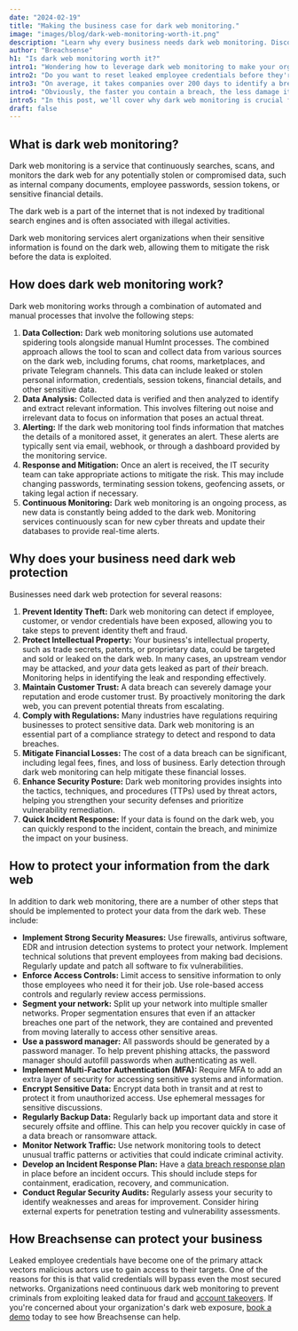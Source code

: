 ```yaml
---
date: "2024-02-19"
title: "Making the business case for dark web monitoring."
image: "images/blog/dark-web-monitoring-worth-it.png"
description: "Learn why every business needs dark web monitoring. Discover why organizations implement dark web monitoring." 
author: "Breachsense"
h1: "Is dark web monitoring worth it?"
intro1: "Wondering how to leverage dark web monitoring to make your organization more secure?"
intro2: "Do you want to reset leaked employee credentials before they're exploited?"
intro3: "On average, it takes companies over 200 days to identify a breach and then another 73 days to contain it."
intro4: "Obviously, the faster you contain a breach, the less damage it can cause."
intro5: "In this post, we'll cover why dark web monitoring is crucial for every organization, its benefits, and how you can protect your company's data from reaching the dark web."
draft: false
---
```

## What is dark web monitoring?

Dark web monitoring is a service that continuously searches, scans, and monitors the dark web for any potentially stolen or compromised data, such as internal company documents, employee passwords, session tokens, or sensitive financial details.

The dark web is a part of the internet that is not indexed by traditional search engines and is often associated with illegal activities.

Dark web monitoring services alert organizations when their sensitive information is found on the dark web, allowing them to mitigate the risk before the data is exploited.

## How does dark web monitoring work?

Dark web monitoring works through a combination of automated and manual processes that involve the following steps:

1. **Data Collection:** Dark web monitoring solutions use automated spidering tools alongside manual HumInt processes. The combined approach allows the tool to scan and collect data from various sources on the dark web, including forums, chat rooms, marketplaces, and private Telegram channels. This data can include leaked or stolen personal information, credentials, session tokens, financial details, and other sensitive data.
2. **Data Analysis:** Collected data is verified and then analyzed to identify and extract relevant information. This involves filtering out noise and irrelevant data to focus on information that poses an actual threat.
3. **Alerting:** If the dark web monitoring tool finds information that matches the details of a monitored asset, it generates an alert. These alerts are typically sent via email, webhook, or through a dashboard provided by the monitoring service.
4. **Response and Mitigation:** Once an alert is received, the IT security team can take appropriate actions to mitigate the risk. This may include changing passwords, terminating session tokens, geofencing assets, or taking legal action if necessary.
5. **Continuous Monitoring:** Dark web monitoring is an ongoing process, as new data is constantly being added to the dark web. Monitoring services continuously scan for new cyber threats and update their databases to provide real-time alerts.

## Why does your business need dark web protection

Businesses need dark web protection for several reasons:

1. **Prevent Identity Theft:** Dark web monitoring can detect if employee, customer, or vendor credentials have been exposed, allowing you to take steps to prevent identity theft and fraud.
2. **Protect Intellectual Property:** Your business's intellectual property, such as trade secrets, patents, or proprietary data, could be targeted and sold or leaked on the dark web. In many cases, an upstream vendor may be attacked, and *your* data gets leaked as part of *their* breach. Monitoring helps in identifying the leak and responding effectively.
3. **Maintain Customer Trust:** A data breach can severely damage your reputation and erode customer trust. By proactively monitoring the dark web, you can prevent potential threats from escalating.
4. **Comply with Regulations:** Many industries have regulations requiring businesses to protect sensitive data. Dark web monitoring is an essential part of a compliance strategy to detect and respond to data breaches.
5. **Mitigate Financial Losses:** The cost of a data breach can be significant, including legal fees, fines, and loss of business. Early detection through dark web monitoring can help mitigate these financial losses.
6. **Enhance Security Posture:** Dark web monitoring provides insights into the tactics, techniques, and procedures (TTPs) used by threat actors, helping you strengthen your security defenses and prioritize vulnerability remediation.
7. **Quick Incident Response:** If your data is found on the dark web, you can quickly respond to the incident, contain the breach, and minimize the impact on your business.

## How to protect your information from the dark web

In addition to dark web monitoring, there are a number of other steps that should be implemented to protect your data from the dark web. These include:

- **Implement Strong Security Measures:** Use firewalls, antivirus software, EDR and intrusion detection systems to protect your network. Implement technical solutions that prevent employees from making bad decisions. Regularly update and patch all software to fix vulnerabilities.
- **Enforce Access Controls:** Limit access to sensitive information to only those employees who need it for their job. Use role-based access controls and regularly review access permissions.
- **Segment your network:** Split up your network into multiple smaller networks. Proper segmentation ensures that even if an attacker breaches one part of the network, they are contained and prevented from moving laterally to access other sensitive areas.
- **Use a password manager:** All passwords should be generated by a password manager. To help prevent phishing attacks, the password manager should autofill passwords when authenticating as well.
- **Implement Multi-Factor Authentication (MFA):** Require MFA to add an extra layer of security for accessing sensitive systems and information.
- **Encrypt Sensitive Data:** Encrypt data both in transit and at rest to protect it from unauthorized access. Use ephemeral messages for sensitive discussions.
- **Regularly Backup Data:** Regularly back up important data and store it securely offsite and offline. This can help you recover quickly in case of a data breach or ransomware attack.
- **Monitor Network Traffic:** Use network monitoring tools to detect unusual traffic patterns or activities that could indicate criminal activity.
- **Develop an Incident Response Plan:** Have a [data breach response plan](https://www.breachsense.com/blog/data-breach-response/) in place before an incident occurs. This should include steps for containment, eradication, recovery, and communication.
- **Conduct Regular Security Audits:** Regularly assess your security to identify weaknesses and areas for improvement. Consider hiring external experts for penetration testing and vulnerability assessments.

## How Breachsense can protect your business

Leaked employee credentials have become one of the primary attack vectors malicious actors use to gain access to their targets. One of the reasons for this is that valid credentials will bypass even the most secured networks. Organizations need continuous dark web monitoring to prevent criminals from exploiting leaked data for fraud and [account takeovers](https://www.breachsense.com/blog/account-takeover-fraud/). If you're concerned about your organization's dark web exposure, [book a demo](https://www.breachsense.com/book-demo/) today to see how Breachsense can help.
